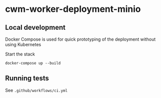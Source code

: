 # cwm-worker-deployment-minio

## Local development

Docker Compose is used for quick prototyping of the deployment without using Kubernetes

Start the stack

```
docker-compose up --build
```

## Running tests

See `.github/workflows/ci.yml`
